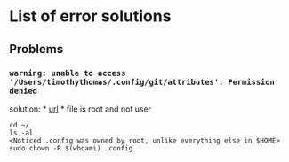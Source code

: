 # List of error solutions

## Problems

### `warning: unable to access '/Users/timothythomas/.config/git/attributes': Permission denied`
solution: 
	* [url](https://stackoverflow.com/questions/27150926/unable-to-access-git-attributes)
	* file is root and not user

	cd ~/
	ls -al
	<Noticed .config was owned by root, unlike everything else in $HOME>
	sudo chown -R $(whoami) .config

